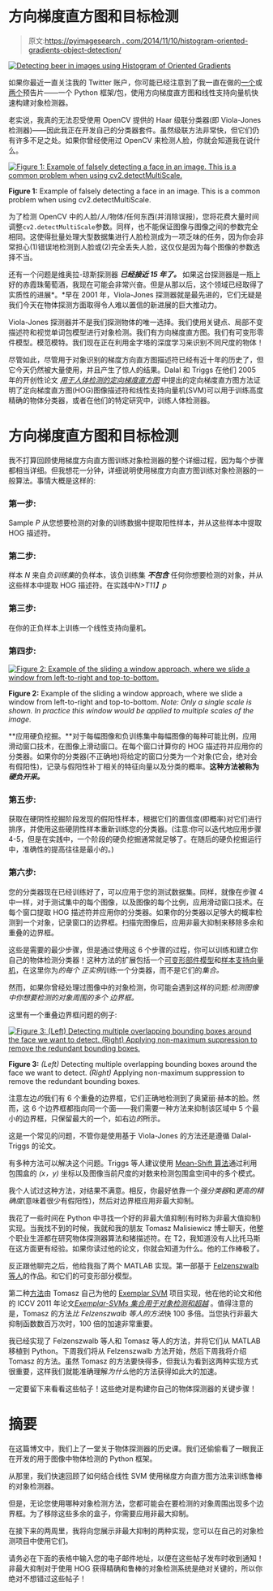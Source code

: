 # 方向梯度直方图和目标检测

> 原文:[https://pyimagesearch . com/2014/11/10/histogram-oriented-gradients-object-detection/](https://pyimagesearch.com/2014/11/10/histogram-oriented-gradients-object-detection/)

[![Detecting beer in images using Histogram of Oriented Gradients](../Images/da4660ea5d88fa956cb1183c9a105f53.png)](https://pyimagesearch.com/wp-content/uploads/2014/10/hog_object_detection_beer.jpg)

如果你最近一直关注我的 Twitter 账户，你可能已经注意到了我一直在做的[一个](https://twitter.com/PyImageSearch/status/523197501181272064)或[两个](https://twitter.com/PyImageSearch/status/523516653238484992)预告片——一个 Python 框架/包，使用方向梯度直方图和线性支持向量机快速构建对象检测器。

老实说，我真的无法忍受使用 OpenCV 提供的 Haar 级联分类器(即 Viola-Jones 检测器)——因此我正在开发自己的分类器套件。虽然级联方法非常快，但它们仍有许多不足之处。如果你曾经使用过 OpenCV 来检测人脸，你就会知道我在说什么。

[![Figure 1: Example of falsely detecting a face in an image. This is a common problem when using cv2.detectMultiScale.](../Images/a2a3572edc8f6d399fd8903ad06a1b03.png)](https://pyimagesearch.com/wp-content/uploads/2014/10/hog_object_detection_false_positive.jpg)

**Figure 1:** Example of falsely detecting a face in an image. This is a common problem when using cv2.detectMultiScale.

为了检测 OpenCV 中的人脸/人/物体/任何东西(并消除误报)，您将花费大量时间调整`cv2.detectMultiScale`参数。同样，也不能保证图像与图像之间的参数完全相同。这使得批量处理大型数据集进行人脸检测成为一项乏味的任务，因为你会非常担心(1)错误地检测到人脸或(2)完全丢失人脸，这仅仅是因为每个图像的参数选择不当。

还有一个问题是维奥拉-琼斯探测器 ***已经接近 15 年了。*** 如果这台探测器是一瓶上好的赤霞珠葡萄酒，我现在可能会非常兴奋。但是从那以后，这个领域已经取得了实质性的进展*。*早在 2001 年，Viola-Jones 探测器就是最先进的，它们无疑是我们今天在物体探测方面取得令人难以置信的新进展的巨大推动力。

Viola-Jones 探测器并不是我们探测物体的唯一选择。我们使用关键点、局部不变描述符和视觉单词包模型进行对象检测。我们有方向梯度直方图。我们有可变形零件模型。模范模特。我们现在正在利用金字塔的深度学习来识别不同尺度的物体！

尽管如此，尽管用于对象识别的梯度方向直方图描述符已经有近十年的历史了，但它今天仍然被大量使用，并且产生了惊人的结果。Dalal 和 Triggs 在他们 2005 年的开创性论文 [*用于人体检测的定向梯度直方图*](http://lear.inrialpes.fr/people/triggs/pubs/Dalal-cvpr05.pdf) 中提出的定向梯度直方图方法证明了定向梯度直方图(HOG)图像描述符和线性支持向量机(SVM)可以用于训练高度精确的物体分类器，或者在他们的特定研究中，训练人体检测器。

# 方向梯度直方图和目标检测

我不打算回顾使用梯度方向直方图训练对象检测器的整个详细过程，因为每个步骤都相当详细。但我想花一分钟，详细说明使用梯度方向直方图训练对象检测器的一般算法。事情大概是这样的:

### 第一步:

Sample *P* 从您想要检测的对象的训练数据中提取阳性样本，并从这些样本中提取 HOG 描述符。

### 第二步:

样本 *N* 来自*负训练集*的负样本，该负训练集 ***不包含*** 任何你想要检测的对象，并从这些样本中提取 HOG 描述符。在实践中*N>T11】p*

### 第三步:

在你的正负样本上训练一个线性支持向量机。

### 第四步:

[![Figure 2: Example of the sliding a window approach, where we slide a window from left-to-right and top-to-bottom.](../Images/41961b4d8a417069fd9bc893fc48bf6b.png)](https://pyimagesearch.com/wp-content/uploads/2014/10/sliding_window_example.gif)

**Figure 2:** Example of the sliding a window approach, where we slide a window from left-to-right and top-to-bottom. *Note: Only a single scale is shown. In practice this window would be applied to multiple scales of the image.*

**应用硬负挖掘。**对于每幅图像和负训练集中每幅图像的每种可能比例，应用滑动窗口技术，在图像上滑动窗口。在每个窗口计算你的 HOG 描述符并应用你的分类器。如果你的分类器(不正确地)将给定的窗口分类为一个对象(它会，绝对会有假阳性)，记录与假阳性补丁相关的特征向量以及分类的概率。**这种方法被称为*硬负开采。***

### 第五步:

获取在硬阴性挖掘阶段发现的假阳性样本，根据它们的置信度(即概率)对它们进行排序，并使用这些硬阴性样本重新训练您的分类器。(注意:你可以迭代地应用步骤 4-5，但是在实践中，一个阶段的硬负挖掘通常就足够了。在随后的硬负挖掘运行中，准确性的提高往往是最小的。)

### 第六步:

您的分类器现在已经训练好了，可以应用于您的测试数据集。同样，就像在步骤 4 中一样，对于测试集中的每个图像，以及图像的每个比例，应用滑动窗口技术。在每个窗口提取 HOG 描述符并应用你的分类器。如果你的分类器以足够大的概率检测到一个对象，记录窗口的边界框。扫描完图像后，应用非最大抑制来移除多余和重叠的边界框。

这些是需要的最少步骤，但是通过使用这 6 个步骤的过程，你可以训练和建立你自己的物体检测分类器！这种方法的扩展包括一个[可变形部件模型](http://cs.brown.edu/~pff/papers/lsvm-pami.pdf)和[样本支持向量机](http://www.cs.cmu.edu/~efros/exemplarsvm-iccv11.pdf)，在这里你为*的每个* *正实例*训练一个分类器，而不是它们的*集合。*

然而，如果你曾经处理过图像中的对象检测，你可能会遇到这样的问题:*检测图像中你想要检测的对象周围的多个* *边界框。*

这里有一个重叠边界框问题的例子:

[![Figure 3: (Left) Detecting multiple overlapping bounding boxes around the face we want to detect. (Right) Applying non-maximum suppression to remove the redundant bounding boxes.](../Images/7afa1a1d116237be76c6678f5314f8e2.png)](https://pyimagesearch.com/wp-content/uploads/2014/10/hog_object_detection_nms.jpg)

**Figure 3:** *(Left)* Detecting multiple overlapping bounding boxes around the face we want to detect. *(Right)* Applying non-maximum suppression to remove the redundant bounding boxes.

注意左边*的*我们有 6 个重叠的边界框，它们正确地检测到了奥黛丽·赫本的脸。然而，这 6 个边界框都指向同一个面——我们需要一种方法来抑制该区域中 5 个最小的边界框，只保留最大的一个，如右边*的*所示。

这是一个常见的问题，不管你是使用基于 Viola-Jones 的方法还是遵循 Dalal-Triggs 的论文。

有多种方法可以解决这个问题。Triggs 等人建议使用 [Mean-Shift 算法](http://en.wikipedia.org/wiki/Mean-shift)通过利用包围盒的 *(x，y)* 坐标以及图像当前尺度的对数来检测包围盒空间中的多个模式。

我个人试过这种方法，对结果不满意。相反，你最好依靠一个*强分类器*和*更高的精确度*(意味着很少有假阳性)，然后对边界框应用非最大抑制。

我花了一些时间在 Python 中寻找一个好的非最大值抑制(有时称为非最大值抑制)实现。当我找不到的时候，我就和我的朋友 Tomasz Malisiewicz 博士聊天，他整个职业生涯都在研究物体探测器算法和猪描述符。在 T2，我知道没有人比托马斯在这方面更有经验。如果你读过他的论文，你就会知道为什么。他的工作棒极了。

反正跟他聊完之后，他给我指了两个 MATLAB 实现。第一部基于 [Felzenszwalb 等人](http://cs.brown.edu/~pff/)的作品。和它们的可变形部分模型。

第二种[方法](http://quantombone.blogspot.com/2011/08/blazing-fast-nmsm-from-exemplar-svm.html)由 Tomasz 自己为他的 [Exemplar SVM](https://github.com/quantombone/exemplarsvm) 项目实现，他在他的论文和他的 ICCV 2011 年论文[*Exemplar-SVMs 集合用于对象检测和超越*](http://www.cs.cmu.edu/~tmalisie/projects/iccv11/index.html) 。值得注意的是，Tomasz 的方法*比 Felzenszwalb 等人的方法*快 100 多倍。当您执行非最大抑制函数数百万次时，100 倍的加速非常重要。

我已经实现了 Felzenszwalb 等人和 Tomasz 等人的方法，并将它们从 MATLAB 移植到 Python。下周我们将从 Felzenszwalb 方法开始，然后下周我将介绍 Tomasz 的方法。虽然 Tomasz 的方法要快得多，但我认为看到这两种实现方式很重要，这样我们就能准确理解*为什么*他的方法获得如此大的加速。

一定要留下来看看这些帖子！这些绝对是构建你自己的物体探测器的关键步骤！

# 摘要

在这篇博文中，我们上了一堂关于物体探测器的历史课。我们还偷偷看了一眼我正在开发的用于图像中物体检测的 Python 框架。

从那里，我们快速回顾了如何结合线性 SVM 使用梯度方向直方图方法来训练鲁棒的对象检测器。

但是，无论您使用哪种对象检测方法，您都可能会在要检测的对象周围出现多个边界框。为了移除这些多余的盒子，你需要应用非最大抑制。

在接下来的两周里，我将向您展示非最大抑制的两种实现，您可以在自己的对象检测项目中使用它们。

请务必在下面的表格中输入您的电子邮件地址，以便在这些帖子发布时收到通知！非最大抑制对于使用 HOG 获得精确和鲁棒的对象检测系统是绝对关键的，所以你绝对不想错过这些帖子！
